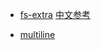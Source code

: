 
- [fs-extra](http://npm.taobao.org/package/fs-extra)
  [中文参考](http://frontenddev.org/link/fs-extra-node-module.html)

- [multiline](http://npm.taobao.org/package/multiline)
